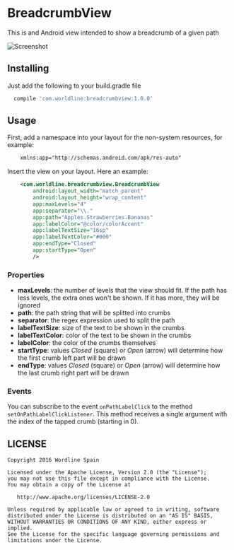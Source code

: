 # BreadcrumbView

This is and Android view intended to show a breadcrumb of a given path

![Screenshot](https://raw.githubusercontent.com/worldline-spain/breadcrumbview/master/art/screenshot.png "Example")


## Installing

Just add the following to your build.gradle file

```groovy
  compile 'com.worldline:breadcrumbview:1.0.0'
```

## Usage
First, add a namespace into your layout for the non-system resources, for example:

```xml
    xmlns:app="http://schemas.android.com/apk/res-auto"
```

Insert the view on your layout. Here an example:

```xml
    <com.worldline.breadcrumbview.BreadcrumbView
        android:layout_width="match_parent"
        android:layout_height="wrap_content"
        app:maxLevels="4"
        app:separator="\\."
        app:path="Apples.Strawberries.Bananas"
        app:labelColor="@color/colorAccent"
        app:labelTextSize="16sp"
        app:labelTextColor="#000"
        app:endType="Closed"
        app:startType="Open"
        />
```

### Properties

* **maxLevels**: the number of levels that the view should fit. If the path has less levels, the extra ones won't be shown. If it has more, they will be ignored
* **path**: the path string that will be splitted into crumbs
* **separator**: the regex expression used to split the path
* **labelTextSize**: size of the text to be shown in the crumbs
* **labelTextColor**: color of the text to be shown in the crumbs
* **labelColor**: the color of the crumbs themselves
* **startType**: values *Closed* (square) or *Open* (arrow) will determine how the first crumb left part will be drawn
* **endType**: values *Closed* (square) or *Open* (arrow) will determine how the last crumb right part will be drawn

### Events

You can subscribe to the event ```onPathLabelClick``` to the method ```setOnPathLabelClickListener```. This method receives a single argument with the index of the tapped crumb (starting in 0).

## LICENSE ##

    Copyright 2016 Wordline Spain

    Licensed under the Apache License, Version 2.0 (the "License");
    you may not use this file except in compliance with the License.
    You may obtain a copy of the License at

       http://www.apache.org/licenses/LICENSE-2.0

    Unless required by applicable law or agreed to in writing, software
    distributed under the License is distributed on an "AS IS" BASIS,
    WITHOUT WARRANTIES OR CONDITIONS OF ANY KIND, either express or implied.
    See the License for the specific language governing permissions and
    limitations under the License.
